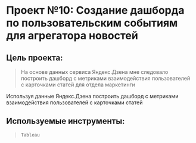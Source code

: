 # Проект №10: Создание дашборда по пользовательским событиям для агрегатора новостей

## Цель проекта: 
> На основе данных сервиса Яндекс.Дзена мне следовало построить дашборд с метриками взаимодействия пользователей с карточками статей для отдела маркетинги

Используя данные Яндекс.Дзена построить дашборд с метриками взаимодействия пользователей с карточками статей

## Используемые инструменты: 
> `Tableau`
